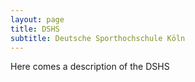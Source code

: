 ```yaml
---
layout: page
title: DSHS
subtitle: Deutsche Sporthochschule Köln
---
```


Here comes a description of the DSHS